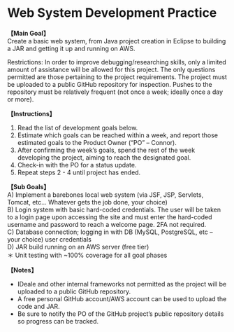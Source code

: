 # Web System Development Practice
**【Main Goal】**  
Create a basic web system, from Java project creation in Eclipse to building a JAR and getting it up and running on AWS.

Restrictions:
In order to improve debugging/researching skills, only a limited amount of assistance will be allowed for this project.
The only questions permitted are those pertaining to the project requirements.
The project must be uploaded to a public GitHub repository for inspection. Pushes to the repository must be relatively frequent (not once a week; ideally once a day or more).

**【Instructions】**  
1)	Read the list of development goals below.
2)	Estimate which goals can be reached within a week, and report those estimated goals to the Product Owner (“PO” – Connor).
3)	After confirming the week’s goals, spend the rest of the week developing the project, aiming to reach the designated goal.
4)	Check-in with the PO for a status update. 
5)	Repeat steps 2 - 4 until project has ended.

**【Sub Goals】**  
A)	Implement a barebones local web system (via JSF, JSP, Servlets, Tomcat, etc... Whatever gets the job done, your choice)  
B)	Login system with basic hard-coded credentials. The user will be taken to a login page upon accessing the site and must enter the hard-coded username and password to reach a welcome page. 2FA not required.  
C)	Database connection; logging in with DB (MySQL, PostgreSQL, etc – your choice) user credentials  
D)	JAR build running on an AWS server (free tier)  
＊	Unit testing with ~100% coverage for all goal phases

**【Notes】**  
-	IDeale and other internal frameworks not permitted as the project will be uploaded to a public GitHub repository.
-	A free personal GitHub account/AWS account can be used to upload the code and JAR.
-	Be sure to notify the PO of the GitHub project’s public repository details so progress can be tracked.
